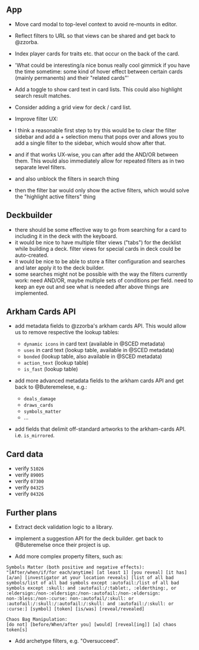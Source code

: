## App

- Move card modal to top-level context to avoid re-mounts in editor.
- Reflect filters to URL so that views can be shared and get back to @zzorba.
- Index player cards for traits etc. that occur on the back of the card.
- 'What could be interesting/a nice bonus really cool gimmick if you have the time sometime: some kind of hover effect between certain cards (mainly permanents) and their "related cards"'
- Add a toggle to show card text in card lists. This could also highlight search result matches.
- Consider adding a grid view for deck / card list.

- Improve filter UX:
- I think a reasonable first step to try this would be to clear the filter sidebar and add a + selection menu that pops over and allows you to add a single filter to the sidebar, which would show after that.
- and if that works UX-wise, you can after add the AND/OR between them. This would also immediately allow for repeated filters as in two separate level filters.
- and also unblock the filters in search thing
- then the filter bar would only show the active filters, which would solve the "highlight active filters" thing

## Deckbuilder

- there should be some effective way to go from searching for a card to including it in the deck with the keyboard.
- it would be nice to have multiple filter views ("tabs") for the decklist while building a deck.
  filter views for special cards in deck could be auto-created.
- it would be nice to be able to store a filter configuration and searches and later apply it to the deck builder.
- some searches might not be possible with the way the filters currently work: need AND/OR, maybe multiple sets of conditions per field. need to keep an eye out and see what is needed after above things are implemented.

## Arkham Cards API

- add metadata fields to @zzorba's arkham cards API. This would allow us to remove respective the lookup tables:

  - `dynamic icons` in card text (available in @SCED metadata)
  - `uses` in card text (lookup table, available in @SCED metadata)
  - `bonded` (lookup table, also available in @SCED metadata)
  - `action_text` (lookup table)
  - `is_fast` (lookup table)

- add more advanced metadata fields to the arkham cards API and get back to @Buteremelese, e.g.:

  - `deals_damage`
  - `draws_cards`
  - `symbols_matter`
  - ...

- add fields that delimit off-standard artworks to the arkham-cards API. i.e. `is_mirrored`.

## Card data

- verify `51026`
- verify `89005`
- verify `07300`
- verify `04325`
- verify `04326`

## Further plans

- Extract deck validation logic to a library.

- implement a suggestion API for the deck builder. get back to @Buteremelse once their project is up.
- Add more complex property filters, such as:

```
Symbols Matter (both positive and negative effects):
"[After/when/if/for each/anytime] [at least 1] [you reveal] [it has] [a/an] [investigator at your location reveals] [list of all bad symbols/list of all bad symbols except :autofail:/list of all bad symbols except :skull: and :autofail:/:tablet:, :elderthing:, or :eldersign:/non-:eldersign:/non-:autofail:/non-:eldersign: non-:bless:/non-:curse: non-:autofail/:skull: or :autofail:/:skull:/:autofail:/:skull: and :autofail:/:skull: or :curse:] [symbol] [token] [is/was] [reveal/revealed]

Chaos Bag Manipulation:
[do not] [before/When/after you] [would] [reveal[ing]] [a] chaos token[s]
```

- Add archetype filters, e.g. "Oversucceed".
